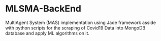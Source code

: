 # MLSMA-BackEnd
MultiAgent System (MAS) implementation using Jade framework asside with python scripts for the scraping of Covid19 Data into MongoDB database and apply ML algorithms on it. 
